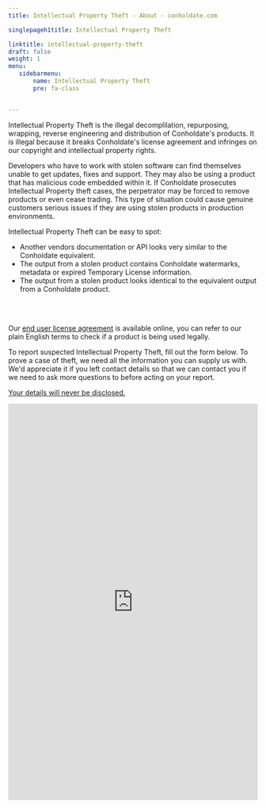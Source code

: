 ```yaml
---
title: Intellectual Property Theft - About - conholdate.com

singlepageh1title: Intellectual Property Theft

linktitle: intellectual-property-theft
draft: false
weight: 1
menu:
   sidebarmenu: 
       name: Intellectual Property Theft
       pre: fa-class


---
```



<div class="box1">
<p>Intellectual Property Theft is the illegal decomplilation, repurposing, wrapping, reverse engineering and distribution of Conholdate's products. It is illegal because it breaks Conholdate's license agreement and infringes on our copyright and intellectual property rights. </p>
<p>Developers who have to work with stolen software can find themselves unable to get updates, fixes and support. They may also be using a product that has malicious code embedded within it. If Conholdate prosecutes Intellectual Property theft cases, the perpetrator may be forced to remove products or even cease trading. This type of situation could cause genuine customers serious issues if they are using stolen products in production environments.</p>
<p>Intellectual Property Theft can be easy to spot:</p>
<ul>
<li>Another vendors documentation or API looks very similar to the Conholdate equivalent.</li>
<li>The output from a stolen product contains Conholdate watermarks, metadata or expired Temporary License information.</li>
<li>The output from a stolen product looks identical to the equivalent output from a Conholdate product.</li>
</ul>
<br><br>
<p>Our <a href="/legal/eula" rel="alternate">end user license agreement</a> is available online, you can refer to our plain English terms to check if a product is being used legally.</p>
<p>To report suspected Intellectual Property Theft, fill out the form below. To prove a case of theft, we need all the information you can supply us with. We'd appreciate it if you left contact details so that we can contact you if we need to ask more questions to before acting on your report.</p>
<p><u>Your details will never be disclosed.</u></p>
<iframe src="https://form.conholdate.com/f/embed/5d9dae1273a3e538a257d29c" width="100%" height="800px" frameborder="0" scrolling="no"></iframe></div>
<div class="box1">
<p> </p>
</div>
